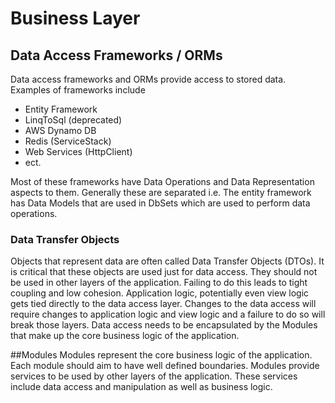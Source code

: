# Business Layer

## Data Access Frameworks / ORMs
Data access frameworks and ORMs provide access to stored data. Examples of frameworks include
* Entity Framework
* LinqToSql (deprecated)
* AWS Dynamo DB
* Redis (ServiceStack)
* Web Services (HttpClient)
* ect.


Most of these frameworks have Data Operations and Data Representation aspects to them. Generally these are separated i.e. The entity framework has Data Models that are used in DbSets<T> which are used to perform data operations.

### Data Transfer Objects
Objects that represent data are often called Data Transfer Objects (DTOs). It is critical that these objects are used just for data access. They should not be used in other layers of the application. Failing to do this leads to tight coupling and low cohesion. Application logic, potentially even view logic gets tied directly to the data access layer. Changes to the data access will require changes to application logic and view logic and a failure to do so will break those layers. Data access needs to be encapsulated by the Modules that make up the core business logic of the application.

##Modules
Modules represent the core business logic of the application. Each module should aim to have well defined boundaries. Modules provide services to be used by other layers of the application. These services include data access and manipulation as well as business logic.
